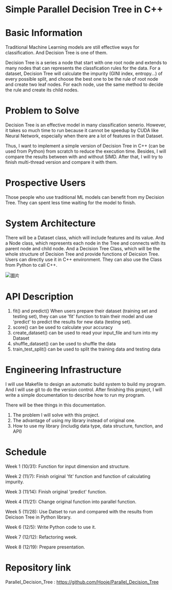 Simple Parallel Decision Tree in C++
====

# Basic Information
Traditional Machine Learning models are still effective ways for classification.
And Decision Tree is one of them.

Decision Tree is a series a node that start with one root node and extends to many nodes that can represents the classfication rules for the data.
For a dataset, Decision Tree will calculate the impurity (GINI index, entropy...) of every possible split, and choose the best one to be the rule of root node and create two leaf nodes.
For each node, use the same method to decide the rule and create its child nodes.


# Problem to Solve
Decision Tree is an effective model in many classification senerio. However, it takes so much time to run because it cannot be speedup by CUDA like Neural Network, especially when there are a lot of features in that Dataset.


Thus, I want to implement a simple version of Decision Tree in C++ (can be used from Python) from scratch to reduce the execution time. 
Besides, I will compare the results between with and without SIMD.
After that, I will try to finish multi-thread version and compare it with them.

# Prospective Users
Those people who use traditional ML models can benefit from my Decision Tree. 
They can spent less time waiting for the model to finish.

# System Architecture
There will be a Dataset class, which will include features and its value.
And a Node class, which represents each node in the Tree and connects with its parent node and child node. 
And a Decision Tree Class, which will be the whole structure of Decision Tree and provide functions of Deicsion Tree.
Users can directly use it in C++ environment.
They can also use the Class from Python to call C++.

![圖片](https://user-images.githubusercontent.com/48217854/191674196-1f18d71c-bfbc-4cde-80e3-50b8258263b7.png)


# API Description
1. fit() and predict()
When users prepare their dataset (training set and testing set), they can use 'fit' function to train their model and use 'predict' to predict the results for new data (testing set).
2. score() can be used to calculate your accuracy
3. create_dataset() can be used to read your input_file and turn into my Dataset
4. shuffle_dataset() can be used to shuffle the data 
5. train_test_split() can be used to split the training data and testing data



# Engineering Infrastructure
I will use Makefile to design an automatic build system to build my program.
And I will use git to do the version control.
After finishing this project, I will write a simple documentation to describe how to run my program.

There will be thee things in this documentation.
1. The problem I will solve with this project.
2. The advantage of using my library instead of original one.
3. How to use my library (includig data type, data structure, function, and API)

# Schedule
Week 1 (10/31): Function for input dimension and structure.

Week 2 (11/7):  Finish original 'fit' function and function of calculating impurity.

Week 3 (11/14): Finish original 'predict' function.

Week 4 (11/21): Change original function into parallel function.

Week 5 (11/28): Use Datset to run and compared with the results from Deicison Tree in Python library.

Week 6 (12/5): Write Python code to use it. 

Week 7 (12/12): Refactoring week.

Week 8 (12/19): Prepare presentation.


# Repository link
Parallel_Decision_Tree : https://github.com/Hooje/Parallel_Decision_Tree
